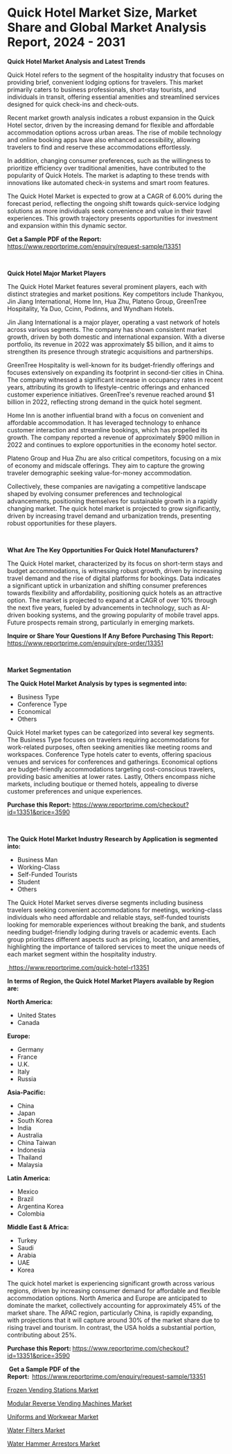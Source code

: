 <p><h1>Quick Hotel Market Size, Market Share and Global Market Analysis Report, 2024 - 2031</h1></p><p><strong>Quick Hotel Market Analysis and Latest Trends</strong></p>
<p><p>Quick Hotel refers to the segment of the hospitality industry that focuses on providing brief, convenient lodging options for travelers. This market primarily caters to business professionals, short-stay tourists, and individuals in transit, offering essential amenities and streamlined services designed for quick check-ins and check-outs. </p><p>Recent market growth analysis indicates a robust expansion in the Quick Hotel sector, driven by the increasing demand for flexible and affordable accommodation options across urban areas. The rise of mobile technology and online booking apps have also enhanced accessibility, allowing travelers to find and reserve these accommodations effortlessly. </p><p>In addition, changing consumer preferences, such as the willingness to prioritize efficiency over traditional amenities, have contributed to the popularity of Quick Hotels. The market is adapting to these trends with innovations like automated check-in systems and smart room features. </p><p>The Quick Hotel Market is expected to grow at a CAGR of 6.00% during the forecast period, reflecting the ongoing shift towards quick-service lodging solutions as more individuals seek convenience and value in their travel experiences. This growth trajectory presents opportunities for investment and expansion within this dynamic sector.</p></p>
<p><strong>Get a Sample PDF of the Report:&nbsp;</strong> <a href="https://www.reportprime.com/enquiry/request-sample/13351?utm_campaign=1129&utm_medium=2&utm_source=Github&utm_content=ia&utm_term=29112024&utm_id=quick-hotel">https://www.reportprime.com/enquiry/request-sample/13351</a></p>
<p>&nbsp;</p>
<p><strong>Quick Hotel Major Market Players</strong></p>
<p><p>The Quick Hotel Market features several prominent players, each with distinct strategies and market positions. Key competitors include Thankyou, Jin Jiang International, Home Inn, Hua Zhu, Plateno Group, GreenTree Hospitality, Ya Duo, Ccinn, Podinns, and Wyndham Hotels.</p><p>Jin Jiang International is a major player, operating a vast network of hotels across various segments. The company has shown consistent market growth, driven by both domestic and international expansion. With a diverse portfolio, its revenue in 2022 was approximately $5 billion, and it aims to strengthen its presence through strategic acquisitions and partnerships.</p><p>GreenTree Hospitality is well-known for its budget-friendly offerings and focuses extensively on expanding its footprint in second-tier cities in China. The company witnessed a significant increase in occupancy rates in recent years, attributing its growth to lifestyle-centric offerings and enhanced customer experience initiatives. GreenTree's revenue reached around $1 billion in 2022, reflecting strong demand in the quick hotel segment.</p><p>Home Inn is another influential brand with a focus on convenient and affordable accommodation. It has leveraged technology to enhance customer interaction and streamline bookings, which has propelled its growth. The company reported a revenue of approximately $900 million in 2022 and continues to explore opportunities in the economy hotel sector.</p><p>Plateno Group and Hua Zhu are also critical competitors, focusing on a mix of economy and midscale offerings. They aim to capture the growing traveler demographic seeking value-for-money accommodation.</p><p>Collectively, these companies are navigating a competitive landscape shaped by evolving consumer preferences and technological advancements, positioning themselves for sustainable growth in a rapidly changing market. The quick hotel market is projected to grow significantly, driven by increasing travel demand and urbanization trends, presenting robust opportunities for these players.</p></p>
<p>&nbsp;</p>
<p><strong>What Are The Key Opportunities For Quick Hotel Manufacturers?</strong></p>
<p><p>The Quick Hotel market, characterized by its focus on short-term stays and budget accommodations, is witnessing robust growth, driven by increasing travel demand and the rise of digital platforms for bookings. Data indicates a significant uptick in urbanization and shifting consumer preferences towards flexibility and affordability, positioning quick hotels as an attractive option. The market is projected to expand at a CAGR of over 10% through the next five years, fueled by advancements in technology, such as AI-driven booking systems, and the growing popularity of mobile travel apps. Future prospects remain strong, particularly in emerging markets.</p></p>
<p><strong>Inquire or Share Your Questions If Any Before Purchasing This Report:</strong> <a href="https://www.reportprime.com/enquiry/pre-order/13351?utm_campaign=1129&utm_medium=2&utm_source=Github&utm_content=ia&utm_term=29112024&utm_id=quick-hotel">https://www.reportprime.com/enquiry/pre-order/13351</a></p>
<p>&nbsp;</p>
<p><strong>Market Segmentation</strong></p>
<p><strong>The Quick Hotel Market Analysis by types is segmented into:</strong></p>
<p><ul><li>Business Type</li><li>Conference Type</li><li>Economical</li><li>Others</li></ul></p>
<p><p>Quick Hotel market types can be categorized into several key segments. The Business Type focuses on travelers requiring accommodations for work-related purposes, often seeking amenities like meeting rooms and workspaces. Conference Type hotels cater to events, offering spacious venues and services for conferences and gatherings. Economical options are budget-friendly accommodations targeting cost-conscious travelers, providing basic amenities at lower rates. Lastly, Others encompass niche markets, including boutique or themed hotels, appealing to diverse customer preferences and unique experiences.</p></p>
<p><strong>Purchase this Report:&nbsp;</strong><a href="https://www.reportprime.com/checkout?id=13351&price=3590&utm_campaign=1129&utm_medium=2&utm_source=Github&utm_content=ia&utm_term=29112024&utm_id=quick-hotel">https://www.reportprime.com/checkout?id=13351&price=3590</a></p>
<p>&nbsp;</p>
<p><strong>The Quick Hotel Market Industry Research by Application is segmented into:</strong></p>
<p><ul><li>Business Man</li><li>Working-Class</li><li>Self-Funded Tourists</li><li>Student</li><li>Others</li></ul></p>
<p><p>The Quick Hotel Market serves diverse segments including business travelers seeking convenient accommodations for meetings, working-class individuals who need affordable and reliable stays, self-funded tourists looking for memorable experiences without breaking the bank, and students needing budget-friendly lodging during travels or academic events. Each group prioritizes different aspects such as pricing, location, and amenities, highlighting the importance of tailored services to meet the unique needs of each market segment within the hospitality industry.</p></p>
<p><a href="https://www.reportprime.com/quick-hotel-r13351?utm_campaign=1129&utm_medium=2&utm_source=Github&utm_content=ia&utm_term=29112024&utm_id=quick-hotel">&nbsp;https://www.reportprime.com/quick-hotel-r13351</a></p>
<p><strong>In terms of Region, the Quick Hotel Market Players available by Region are:</strong></p>
<p>
    <p> <strong> North America: </strong>
        <ul>
            <li>United States</li>
            <li>Canada</li>
        </ul>
        </p> 
    <p> <strong> Europe: </strong>
        <ul>
            <li>Germany</li>
            <li>France</li>
            <li>U.K.</li>
            <li>Italy</li>
            <li>Russia</li>
        </ul>
        </p> 
    <p> <strong> Asia-Pacific: </strong>
        <ul>
            <li>China</li>
            <li>Japan</li>
            <li>South Korea</li>
            <li>India</li>
            <li>Australia</li>
            <li>China Taiwan</li>
            <li>Indonesia</li>
            <li>Thailand</li>
            <li>Malaysia</li>
        </ul>
        </p> 
    <p> <strong> Latin America: </strong>
        <ul>
            <li>Mexico</li>
            <li>Brazil</li>
            <li>Argentina Korea</li>
            <li>Colombia</li>
        </ul>
        </p> 
    <p> <strong> Middle East & Africa: </strong>
        <ul>
            <li>Turkey</li>
            <li>Saudi</li>
            <li>Arabia</li>
            <li>UAE</li>
            <li>Korea</li>
        </ul>
    </p>
    </p>
<p><p>The quick hotel market is experiencing significant growth across various regions, driven by increasing consumer demand for affordable and flexible accommodation options. North America and Europe are anticipated to dominate the market, collectively accounting for approximately 45% of the market share. The APAC region, particularly China, is rapidly expanding, with projections that it will capture around 30% of the market share due to rising travel and tourism. In contrast, the USA holds a substantial portion, contributing about 25%.</p></p>
<p><strong>Purchase this Report: </strong><a href="https://www.reportprime.com/checkout?id=13351&price=3590&utm_campaign=1129&utm_medium=2&utm_source=Github&utm_content=ia&utm_term=29112024&utm_id=quick-hotel">https://www.reportprime.com/checkout?id=13351&price=3590</a></p>
<p>&nbsp;<strong>Get a Sample PDF of the Report:&nbsp;&nbsp;</strong><a href="https://www.reportprime.com/enquiry/request-sample/13351?utm_campaign=1129&utm_medium=2&utm_source=Github&utm_content=ia&utm_term=29112024&utm_id=quick-hotel">https://www.reportprime.com/enquiry/request-sample/13351</a></p>
<p><strong></strong></p>
<p><p><a href="https://issuu.com/reportprime-2/docs/frozen-vending-stations-market-size-2030.pptx?utm_campaign=1129&utm_medium=2&utm_source=Github&utm_content=ia&utm_term=29112024&utm_id=quick-hotel">Frozen Vending Stations Market</a></p><p><a href="https://issuu.com/reportprime-2/docs/modular-reverse-vending-machines-market-size-2030.?utm_campaign=1129&utm_medium=2&utm_source=Github&utm_content=ia&utm_term=29112024&utm_id=quick-hotel">Modular Reverse Vending Machines Market</a></p><p><a href="https://www.linkedin.com/pulse/uniforms-workwear-market-strategic-insights-product-evolution-qohhc?utm_campaign=1129&utm_medium=2&utm_source=Github&utm_content=ia&utm_term=29112024&utm_id=quick-hotel">Uniforms and Workwear Market</a></p><p><a href="https://www.linkedin.com/pulse/water-filters-market-size-share-growth-analysis-type-application-qgj0c?utm_campaign=1129&utm_medium=2&utm_source=Github&utm_content=ia&utm_term=29112024&utm_id=quick-hotel">Water Filters Market</a></p><p><a href="https://www.linkedin.com/pulse/water-hammer-arrestors-market-trends-focusing-insight-forecast-phjmc?utm_campaign=1129&utm_medium=2&utm_source=Github&utm_content=ia&utm_term=29112024&utm_id=quick-hotel">Water Hammer Arrestors Market</a></p></p>